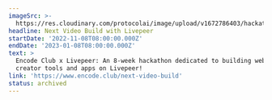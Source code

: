 ```yaml
---
imageSrc: >-
  https://res.cloudinary.com/protocolai/image/upload/v1672786403/hackathons/nextvideobuild_dtlrfj.png
headline: Next Video Build with Livepeer
startDate: '2022-11-08T08:00:00.000Z'
endDate: '2023-01-08T08:00:00.000Z'
text: >
  Encode Club x Livepeer: An 8-week hackathon dedicated to building web3 video
  creator tools and apps on Livepeer!
link: 'https://www.encode.club/next-video-build'
status: archived
---
```


